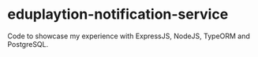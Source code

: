 # eduplaytion-notification-service

Code to showcase my experience with ExpressJS, NodeJS, TypeORM and PostgreSQL. 
